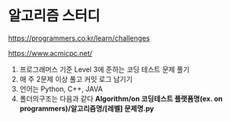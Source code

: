 # 알고리즘 스터디

https://programmers.co.kr/learn/challenges

https://www.acmicpc.net/

1. 프로그래머스 기준 Level 3에 준하는 코딩 테스트 문제 풀기
2. 매 주 2문제 이상 풀고 커밋 로그 남기기
3. 언어는 Python, C++, JAVA
4. 폴더의구조는 다음과 같다
**Algorithm/on 코딩테스트 플랫폼명(ex. on programmers)/알고리즘명/[레벨] 문제명.py**
